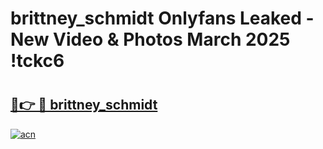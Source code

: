 # brittney_schmidt Onlyfans Leaked - New Video & Photos March 2025 !tckc6

# <h2><a href="https://pugf20.iuczelnia.edu.pl?title=brittney_schmidt&ref=tckc6">🔗👉 🔴 brittney_schmidt</a></h2>

[![acn](https://github.com/user-attachments/assets/0f9c940e-d8b0-45ae-aac7-cd30a18b3e1c)](https://pugf20.iuczelnia.edu.pl?title=brittney_schmidt&ref=tckc6)

